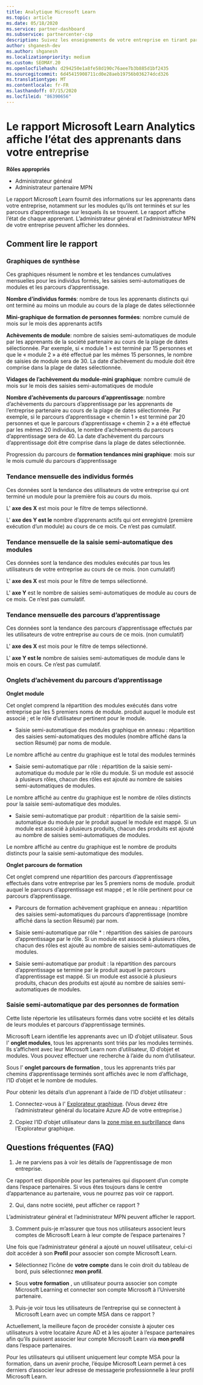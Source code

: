 ```yaml
---
title: Analytique Microsoft Learn
ms.topic: article
ms.date: 05/18/2020
ms.service: partner-dashboard
ms.subservice: partnercenter-csp
description: Suivez les enseignements de votre entreprise en tirant parti des données sur des formations individuelles, des modules terminés, des parcours d’apprentissage terminés, et bien plus encore.
author: shganesh-dev
ms.author: shganesh
ms.localizationpriority: medium
ms.custom: SEOMAY.20
ms.openlocfilehash: d294250e1a8fe58d190c76aee7b3b885d1bf2435
ms.sourcegitcommit: 6d45415908711cd0e28aeb19756b036274dcd326
ms.translationtype: MT
ms.contentlocale: fr-FR
ms.lasthandoff: 07/15/2020
ms.locfileid: "86390656"
---
```

# <a name="the-microsoft-learn-analytics-report-shows-the-status-of-learners-in-your-company"></a>Le rapport Microsoft Learn Analytics affiche l’état des apprenants dans votre entreprise

**Rôles appropriés**
-   Administrateur général
-   Administrateur partenaire MPN

Le rapport Microsoft Learn fournit des informations sur les apprenants dans votre entreprise, notamment sur les modules qu’ils ont terminés et sur les parcours d’apprentissage sur lesquels ils se trouvent. Le rapport affiche l’état de chaque apprenant. L’administrateur général et l’administrateur MPN de votre entreprise peuvent afficher les données.

## <a name="how-to-read-the-report"></a>Comment lire le rapport

### <a name="summary-charts"></a>Graphiques de synthèse

Ces graphiques résument le nombre et les tendances cumulatives mensuelles pour les individus formés, les saisies semi-automatiques de modules et les parcours d’apprentissage.


**Nombre d’individus formés**: nombre de tous les apprenants distincts qui ont terminé au moins un module au cours de la plage de dates sélectionnée 

**Mini-graphique de formation de personnes formées**: nombre cumulé de mois sur le mois des apprenants actifs 

**Achèvements de module**: nombre de saisies semi-automatiques de module par les apprenants de la société partenaire au cours de la plage de dates sélectionnée.
Par exemple, si « module 1 » est terminé par 15 personnes et que le « module 2 » a été effectué par les mêmes 15 personnes, le nombre de saisies de module sera de 30. La date d’achèvement du module doit être comprise dans la plage de dates sélectionnée.

**Vidages de l’achèvement du module-mini graphique**: nombre cumulé de mois sur le mois des saisies semi-automatiques de module 

**Nombre d’achèvements du parcours d’apprentissage**: nombre d’achèvements du parcours d’apprentissage par les apprenants de l’entreprise partenaire au cours de la plage de dates sélectionnée.
Par exemple, si le parcours d’apprentissage « chemin 1 » est terminé par 20 personnes et que le parcours d’apprentissage « chemin 2 » a été effectué par les mêmes 20 individus, le nombre d’achèvements du parcours d’apprentissage sera de 40. La date d’achèvement du parcours d’apprentissage doit être comprise dans la plage de dates sélectionnée.

Progression du parcours de **formation tendances mini graphique**: mois sur le mois cumulé du parcours d’apprentissage 

### <a name="trained-individuals-monthly-trend"></a>Tendance mensuelle des individus formés

Ces données sont la tendance des utilisateurs de votre entreprise qui ont terminé un module pour la première fois au cours du mois. 

L' **axe des X** est mois pour le filtre de temps sélectionné. 

L' **axe des Y est le** nombre d’apprenants actifs qui ont enregistré (première exécution d’un module) au cours de ce mois. Ce n’est pas cumulatif.

### <a name="module-completions-monthly-trend"></a>Tendance mensuelle de la saisie semi-automatique des modules

Ces données sont la tendance des modules exécutés par tous les utilisateurs de votre entreprise au cours de ce mois. (non cumulatif) 

L' **axe des X** est mois pour le filtre de temps sélectionné. 

L' **axe Y** est le nombre de saisies semi-automatiques de module au cours de ce mois. Ce n’est pas cumulatif.

### <a name="learning-path-completions-monthly-trend"></a>Tendance mensuelle des parcours d’apprentissage

Ces données sont la tendance des parcours d’apprentissage effectués par les utilisateurs de votre entreprise au cours de ce mois. (non cumulatif) 

L' **axe des X** est mois pour le filtre de temps sélectionné. 

L' **axe Y est le** nombre de saisies semi-automatiques de module dans le mois en cours. Ce n’est pas cumulatif.

### <a name="learning-path-completion-tabs"></a>Onglets d’achèvement du parcours d’apprentissage 

**Onglet module**

Cet onglet comprend la répartition des modules exécutés dans votre entreprise par les 5 premiers noms de module. produit auquel le module est associé ; et le rôle d’utilisateur pertinent pour le module.  

- Saisie semi-automatique des modules graphique en anneau : répartition des saisies semi-automatiques des modules (nombre affiché dans la section Résumé) par noms de module.

Le nombre affiché au centre du graphique est le total des modules terminés

- Saisie semi-automatique par rôle : répartition de la saisie semi-automatique du module par le rôle du module. Si un module est associé à plusieurs rôles, chacun des rôles est ajouté au nombre de saisies semi-automatiques de modules.

Le nombre affiché au centre du graphique est le nombre de rôles distincts pour la saisie semi-automatique des modules. 

- Saisie semi-automatique par produit : répartition de la saisie semi-automatique du module par le produit auquel le module est mappé. Si un module est associé à plusieurs produits, chacun des produits est ajouté au nombre de saisies semi-automatiques de modules.    

Le nombre affiché au centre du graphique est le nombre de produits distincts pour la saisie semi-automatique des modules.  

**Onglet parcours de formation**   

Cet onglet comprend une répartition des parcours d’apprentissage effectués dans votre entreprise par les 5 premiers noms de module. produit auquel le parcours d’apprentissage est mappé ; et le rôle pertinent pour ce parcours d’apprentissage.  

- Parcours de formation achèvement graphique en anneau : répartition des saisies semi-automatiques du parcours d’apprentissage (nombre affiché dans la section Résumé) par nom.

- Saisie semi-automatique par rôle * : répartition des saisies de parcours d’apprentissage par le rôle. Si un module est associé à plusieurs rôles, chacun des rôles est ajouté au nombre de saisies semi-automatiques de modules.

- Saisie semi-automatique par produit : la répartition des parcours d’apprentissage se termine par le produit auquel le parcours d’apprentissage est mappé. Si un module est associé à plusieurs produits, chacun des produits est ajouté au nombre de saisies semi-automatiques de modules.

### <a name="completions-by-learning-individuals"></a>Saisie semi-automatique par des personnes de formation

Cette liste répertorie les utilisateurs formés dans votre société et les détails de leurs modules et parcours d’apprentissage terminés.

Microsoft Learn identifie les apprenants avec un ID d’objet utilisateur. Sous l' **onglet modules**, tous les apprenants sont triés par les modules terminés. Ils s’affichent avec leur Microsoft Learn nom d’utilisateur, ID d’objet et modules. Vous pouvez effectuer une recherche à l’aide du nom d’utilisateur. 

Sous l' **onglet parcours de formation** , tous les apprenants triés par chemins d’apprentissage terminés sont affichés avec le nom d’affichage, l’ID d’objet et le nombre de modules.

Pour obtenir les détails d’un apprenant à l’aide de l’ID d’objet utilisateur : 

1. Connectez-vous à l' [Explorateur graphique](https://developer.microsoft.com/graph/graph-explorer ). (Vous devez être l’administrateur général du locataire Azure AD de votre entreprise.)

2. Copiez l’ID d’objet utilisateur dans la [zone mise en surbrillance](https://graph.microsoft.com/v1.0/users/a9633ad7-c8dc-4587-b119-0bc286b0711f) dans l’Explorateur graphique. 

## <a name="faq"></a>Questions fréquentes (FAQ)

1. Je ne parviens pas à voir les détails de l’apprentissage de mon entreprise.

Ce rapport est disponible pour les partenaires qui disposent d’un compte dans l’espace partenaires. Si vous êtes toujours dans le centre d’appartenance au partenaire, vous ne pourrez pas voir ce rapport.

2.  Qui, dans notre société, peut afficher ce rapport ? 

L’administrateur général et l’administrateur MPN peuvent afficher le rapport.

3. Comment puis-je m’assurer que tous nos utilisateurs associent leurs comptes de Microsoft Learn à leur compte de l’espace partenaires ?

Une fois que l’administrateur général a ajouté un nouvel utilisateur, celui-ci doit accéder à son **Profil** pour associer son compte Microsoft Learn.

- Sélectionnez l’icône de **votre compte** dans le coin droit du tableau de bord, puis sélectionnez **mon profil**. 

-  Sous **votre formation** , un utilisateur pourra associer son compte Microsoft Learning et connecter son compte Microsoft à l’Université partenaire.

3. Puis-je voir tous les utilisateurs de l’entreprise qui se connectent à Microsoft Learn avec un compte MSA dans ce rapport ?

Actuellement, la meilleure façon de procéder consiste à ajouter ces utilisateurs à votre locataire Azure AD et à les ajouter à l’espace partenaires afin qu’ils puissent associer leur compte Microsoft Learn via **mon profil** dans l’espace partenaires. 

Pour les utilisateurs qui utilisent uniquement leur compte MSA pour la formation, dans un avenir proche, l’équipe Microsoft Learn permet à ces derniers d’associer leur adresse de messagerie professionnelle à leur profil Microsoft Learn. 

